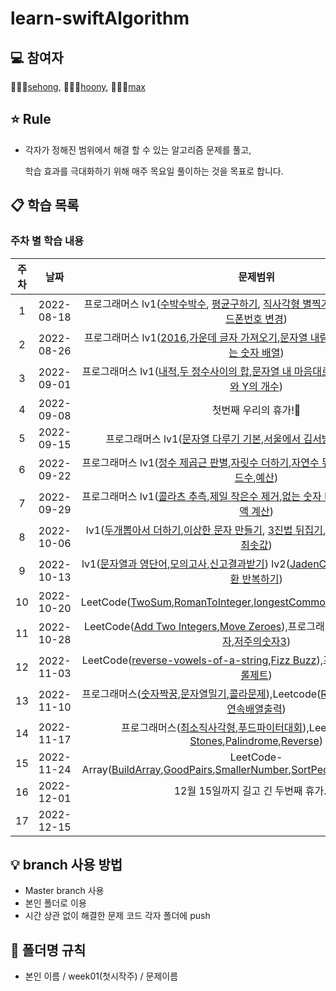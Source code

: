 # learn-swiftAlgorithm

## 💻 참여자
👩🏻‍💻[sehong](https://github.com/sehoong0429), 👨🏻‍💻[hoony](https://github.com/Hoonyyyy), 👨🏻‍💻[max](https://github.com/Jun048)

## ⭐️ Rule
- 각자가 정해진 범위에서 해결 할 수 있는 알고리즘 문제를 풀고,

  학습 효과를 극대화하기 위해 매주 목요일 풀이하는 것을 목표로 합니다.



## 📋 학습 목록
### 주차 별 학습 내용

|주차|날짜|문제범위|
|:---:|:---:|:---:|
|1|2022-08-18|프로그래머스 lv1([수박수박수](https://school.programmers.co.kr/learn/courses/30/lessons/12922?language=swift), [평균구하기](https://school.programmers.co.kr/learn/courses/30/lessons/12944?language=swift), [직사각형 별찍기](https://school.programmers.co.kr/learn/courses/30/lessons/12969?language=swift), [문자열 정수로 변경](https://school.programmers.co.kr/learn/courses/30/lessons/12925?language=swift), [핸드폰번호 변경](https://school.programmers.co.kr/learn/courses/30/lessons/12948))|
|2|2022-08-26|프로그래머스 lv1([2016](https://school.programmers.co.kr/learn/courses/30/lessons/12901?language=swift),[가운데 글자 가져오기](https://school.programmers.co.kr/learn/courses/30/lessons/12903?language=swift),[문자열 내림차순 배치](https://school.programmers.co.kr/learn/courses/30/lessons/12917?language=swift),[나누어 떨어지는 숫자 배열](https://school.programmers.co.kr/learn/courses/30/lessons/12910?language=swift))|2| 
|3|2022-09-01|프로그래머스 lv1([내적](https://school.programmers.co.kr/learn/courses/30/lessons/70128?language=swift),[두 정수사이의 합](https://school.programmers.co.kr/learn/courses/30/lessons/12912?language=swift),[문자열 내 마음대로 정렬하기](https://school.programmers.co.kr/learn/courses/30/lessons/12915?language=swift),[문자열 내의 P와 Y의 개수](https://school.programmers.co.kr/learn/courses/30/lessons/12916?language=swift)) |
|4|2022-09-08|첫번째 우리의 휴가!🥳|
|5|2022-09-15|프로그래머스 lv1([문자열 다루기 기본](https://school.programmers.co.kr/learn/courses/30/lessons/12918?language=swift),[서울에서 김서방 찾기](https://school.programmers.co.kr/learn/courses/30/lessons/12919?language=swift),[짝수와 홀수](https://school.programmers.co.kr/learn/courses/30/lessons/12937?language=swift))|
|6|2022-09-22|프로그래머스 lv1([정수 제곱근 판별](https://school.programmers.co.kr/learn/courses/30/lessons/12934),[자릿수 더하기](https://school.programmers.co.kr/learn/courses/30/lessons/12931),[자연수 뒤집어 배열로 만들기](https://school.programmers.co.kr/learn/courses/30/lessons/12932),[하샤드수](https://school.programmers.co.kr/learn/courses/30/lessons/12947),[예산](https://school.programmers.co.kr/learn/courses/30/lessons/12982?language=swift))|
|7|2022-09-29|프로그래머스 lv1([콜라츠 추측](https://school.programmers.co.kr/learn/courses/30/lessons/12943),[제일 작은수 제거](https://school.programmers.co.kr/learn/courses/30/lessons/12935?language=swift),[없는 숫자 더하기](https://school.programmers.co.kr/learn/courses/30/lessons/86051),[K번째수](https://school.programmers.co.kr/learn/courses/30/lessons/42748),[부족한 금액 계산](https://school.programmers.co.kr/learn/courses/30/lessons/82612))|
|8|2022-10-06|lv1([두개뽑아서 더하기](https://school.programmers.co.kr/learn/courses/30/lessons/68644),[이상한 문자 만들기](https://school.programmers.co.kr/learn/courses/30/lessons/12930), [3진법 뒤집기](https://school.programmers.co.kr/learn/courses/30/lessons/68935),[비밀지도](https://school.programmers.co.kr/learn/courses/30/lessons/17681)) lv2 ([최댓값과 최솟값](https://school.programmers.co.kr/learn/courses/30/lessons/12939))|
|9|2022-10-13|lv1([문자열과 영단어](https://school.programmers.co.kr/learn/courses/30/lessons/81301),[모의고사](https://school.programmers.co.kr/learn/courses/30/lessons/42840),[신고결과받기](https://school.programmers.co.kr/learn/courses/30/lessons/92334)) lv2([JadenCase문자열 만들기](https://school.programmers.co.kr/learn/courses/30/lessons/12951),[이진변환 반복하기](https://school.programmers.co.kr/learn/courses/30/lessons/70129))|
|10|2022-10-20|LeetCode([TwoSum](https://leetcode.com/problems/two-sum/),[RomanToInteger](https://leetcode.com/problems/roman-to-integer/),[longestCommonPrefix](https://leetcode.com/problems/longest-common-prefix/),[climbingStairs](https://leetcode.com/problems/climbing-stairs/))|
|11|2022-10-28|LeetCode([Add Two Integers](https://leetcode.com/problems/add-two-integers/),[Move Zeroes](https://leetcode.com/problems/move-zeroes)),프로그래머스([옹알이](https://school.programmers.co.kr/learn/courses/30/lessons/120956),[다음에 올 숫자](https://school.programmers.co.kr/learn/courses/30/lessons/120924),[저주의숫자3](https://school.programmers.co.kr/learn/courses/30/lessons/120871))|
|12|2022-11-03|LeetCode([reverse-vowels-of-a-string](https://leetcode.com/problems/reverse-vowels-of-a-string/),[Fizz Buzz](https://leetcode.com/problems/fizz-buzz/)),프로그래머스([삼총사](https://school.programmers.co.kr/learn/courses/30/lessons/131705),[컨트롤제트](https://school.programmers.co.kr/learn/courses/30/lessons/120853))|
|13|2022-11-10|프로그래머스([숫자짝꿍](https://school.programmers.co.kr/learn/courses/30/lessons/131128),[문자열밀기](https://school.programmers.co.kr/learn/courses/30/lessons/120921),[콜라문제](https://school.programmers.co.kr/learn/courses/30/lessons/132267)),Leetcode([Remove](https://leetcode.com/problems/remove-element/),[SingleNumber](https://leetcode.com/problems/single-number/),[연속배열출력](https://leetcode.com/problems/concatenation-of-array/))|
|14|2022-11-17|프로그래머스([최소직사각형](https://school.programmers.co.kr/learn/courses/30/lessons/86491),[푸드파이터대회](https://school.programmers.co.kr/learn/courses/30/lessons/134240)),LeetCode([Jewels Stones](https://leetcode.com/problems/jewels-and-stones/),[Palindrome](https://leetcode.com/problems/palindrome-linked-list/),[Reverse](https://leetcode.com/problems/reverse-linked-list/))|
|15|2022-11-24|LeetCode-Array([BuildArray](https://leetcode.com/problems/build-array-from-permutation/description/),[GoodPairs](https://leetcode.com/problems/number-of-good-pairs/),[SmallerNumber](https://leetcode.com/problems/how-many-numbers-are-smaller-than-the-current-number/),[SortPeople](https://leetcode.com/problems/sort-the-people/),[RichestCustomer](https://leetcode.com/problems/richest-customer-wealth/))|
|16|2022-12-01|12월 15일까지 길고 긴 두번째 휴가...⭐️ |
|17|2022-12-15||

## 💡 branch 사용 방법
- Master branch 사용
- 본인 폴더로 이용 
- 시간 상관 없이 해결한 문제 코드 각자 폴더에 push

## 📁 폴더명 규칙
- 본인 이름 / week01(첫시작주) / 문제이름  
